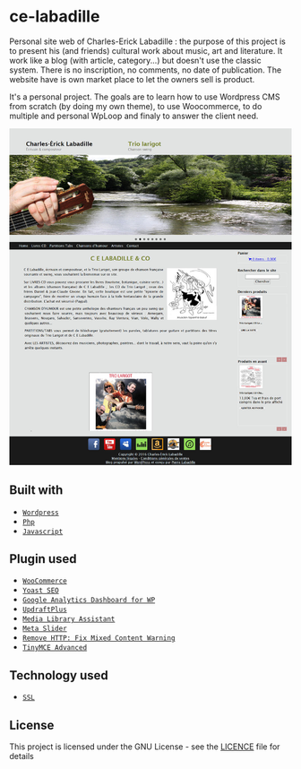 # ce-labadille
Personal site web of Charles-Erick Labadille : the purpose of this project is to present his (and friends) cultural work about music, art and literature. It work like a blog (with article, category...) but doesn't use the classic system. There is no inscription, no comments, no date of publication.
The website have is own market place to let the owners sell is product.

It's a personal project. The goals are to learn how to use Wordpress CMS from scratch (by doing my own theme), to use Woocommerce, to do multiple and personal WpLoop and finaly to answer the client need.

![](screenHome.jpg)

## Built with

* [`Wordpress`](https://fr.wordpress.com/)
* [`Php`](https://secure.php.net/)
* [`Javascript`](https://www.javascript.com/)

## Plugin used

* [`WooCommerce`](https://docs.woocommerce.com/documentation/plugins/woocommerce/)
* [`Yoast SEO`](https://yoast.com/wordpress/plugins/seo/)
* [`Google Analytics Dashboard for WP`](https://deconf.com/)
* [`UpdraftPlus`](https://updraftplus.com/)
* [`Media Library Assistant`](http://fairtradejudaica.org/media-library-assistant-a-wordpress-plugin/)
* [`Meta Slider`](https://www.metaslider.com/)
* [`Remove HTTP: Fix Mixed Content Warning`](https://wordpress.org/plugins/remove-http/)
* [`TinyMCE Advanced`](http://www.laptoptips.ca/projects/tinymce-advanced/)

## Technology used

* [`SSL`](http://www.ietf.org/)

## License

This project is licensed under the GNU License - see the [LICENCE](LICENSE) file for details
